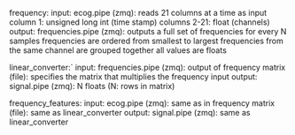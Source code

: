 frequency:
  input:
    ecog.pipe (zmq): reads 21 columns at a time as input
                     column 1: unsigned long int (time stamp)
                     columns 2-21: float (channels)
  output:
    frequencies.pipe (zmq): outputs a full set of frequencies for every N samples
                            frequencies are ordered from smallest to largest
                            frequencies from the same channel are grouped together
                            all values are floats

linear_converter:`
  input:
    frequencies.pipe (zmq): output of frequency
    matrix (file): specifies the matrix that multiplies the frequency input
  output:
    signal.pipe (zmq): N floats (N: rows in matrix)

frequency_features:
  input:
    ecog.pipe (zmq): same as in frequency
    matrix (file): same as linear_converter
  output:
    signal.pipe (zmq): same as linear_converter
